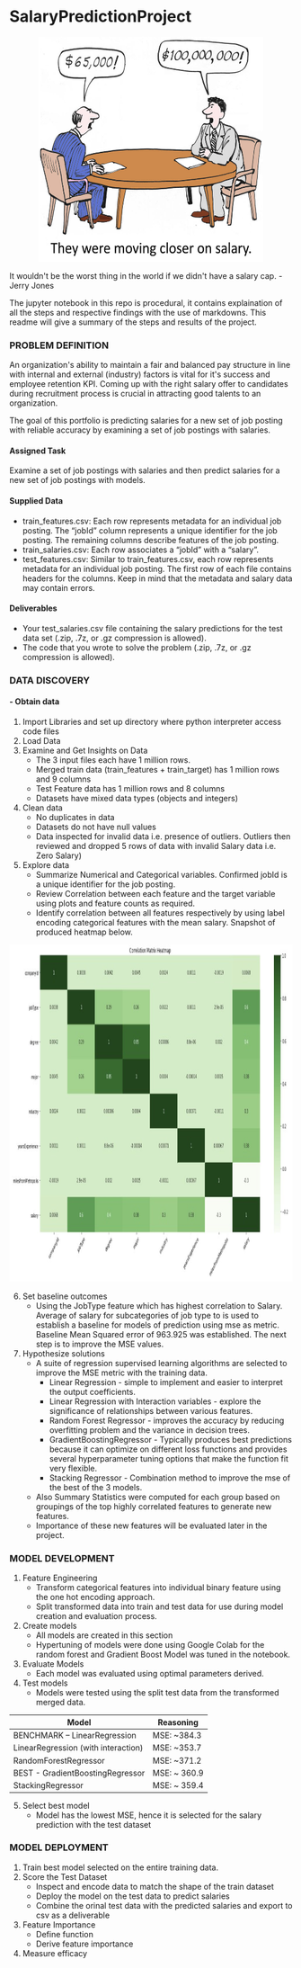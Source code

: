 # SalaryPredictionProject


<p align="center">
  <img src="images/salary-img.jpg"width="400" height="400">
</p>  


It wouldn't be the worst thing in the world if we didn't have a salary cap. - Jerry Jones

The jupyter notebook in this repo is procedural, it contains explaination of all the steps and respective findings with the use of markdowns. This readme will give a summary of the steps and results of the project.

### PROBLEM DEFINITION
An organization's ability to maintain a fair and balanced pay structure in line with internal and external (industry) factors is vital for it's success and employee retention KPI. Coming up with the right salary offer to candidates during recruitment process is crucial in attracting good talents to an organization.

The goal of this portfolio is predicting salaries for a new set of job posting with reliable accuracy by examining a set of job postings with salaries.

#### Assigned Task
Examine a set of job postings with salaries and then predict salaries for a new set of job postings with models.

#### Supplied Data
- train_features.csv: Each row represents metadata for an individual job posting.
The “jobId” column represents a unique identifier for the job posting. The remaining columns describe features of the job posting.
- train_salaries.csv: Each row associates a “jobId” with a “salary”.
- test_features.csv: Similar to train_features.csv, each row represents metadata for an individual job posting.
The first row of each file contains headers for the columns. Keep in mind that the metadata and salary data may contain errors.

#### Deliverables
- Your test_salaries.csv file containing the salary predictions for the test data set (.zip, .7z, or .gz compression is allowed).
- The code that you wrote to solve the problem (.zip, .7z, or .gz compression is allowed).

### DATA DISCOVERY

#### - Obtain data
1. Import Libraries and set up directory where python interpreter access code files
2. Load Data 
3. Examine and Get Insights on Data
   - The 3 input files each have 1 million rows. 
   - Merged train data (train_features + train_target) has 1 million rows and 9 columns
   - Test Feature data has 1 million rows and 8 columns
   - Datasets have mixed data types (objects and integers)
4. Clean data
   - No duplicates in data
   - Datasets do not have null values
   - Data inspected for invalid data i.e. presence of outliers. Outliers then reviewed and dropped 5 rows of data with invalid Salary data i.e. Zero Salary)
5. Explore data
   - Summarize Numerical and Categorical variables. Confirmed jobId is a unique identifier for the job posting.
   - Review Correlation between each feature and the target variable using plots and feature counts as required.
   - Identify correlation between all features respectively by using label encoding categorical features with the mean salary. Snapshot of produced heatmap below. 
   
<p align="center">
  <img src="images/correlation_heatmap.jpg"width="600" height="600">
</p> 

6. Set baseline outcomes
   - Using the JobType feature which has highest correlation to Salary. Average of salary for subcategories of job type to is used to establish a baseline for models of   prediction using mse as metric. Baseline Mean Squared error of 963.925 was established. The next step is to improve the MSE values.
7. Hypothesize solutions
   - A suite of regression supervised learning algorithms are selected to improve the MSE metric with the training data.
     - Linear Regression - simple to implement and easier to interpret the output coefficients.
     - Linear Regression with Interaction variables - explore the significance of relationships between various features.
     - Random Forest Regressor - improves the accuracy by reducing overfitting problem and the variance in decision trees.
     - GradientBoostingRegressor - Typically produces best predictions because it can optimize on different loss functions and provides several hyperparameter tuning options that make the function fit very flexible.
     - Stacking Regressor - Combination method to improve the mse of the best of the 3 models.
   - Also Summary Statistics were computed for each group based on groupings of the top highly correlated features to generate new features. 
   - Importance of these new features will be evaluated later in the project.
### MODEL DEVELOPMENT 
1. Feature Engineering
   - Transform categorical features into individual binary feature using the one hot encoding approach.
   - Split transformed data into train and test data for use during model creation and evaluation process.
2. Create models
   - All models are created in this section
   - Hypertuning of models were done using Google Colab for the random forest and Gradient Boost Model was tuned in the notebook.
3. Evaluate Models 
   - Each model was evaluated using optimal parameters derived.
4. Test models
   - Models were tested using the split test data from the transformed merged data.

Model | Reasoning
------------ | -------------
BENCHMARK – LinearRegression | MSE: ~384.3
LinearRegression (with interaction) | MSE: ~353.7
RandomForestRegressor | MSE: ~371.2
BEST - GradientBoostingRegressor | MSE: ~ 360.9 
StackingRegressor | MSE: ~ 359.4
5. Select best model
   - Model has the lowest MSE, hence it is selected for the salary prediction with the test dataset
### MODEL DEPLOYMENT
1. Train best model selected on the entire training data.
2. Score the Test Dataset
   - Inspect and encode data to match the shape of the train dataset
   - Deploy the model on the test data to predict salaries
   - Combine the orinal test data with the predicted salaries and export to csv as a deliverable
3. Feature Importance
   - Define function
   - Derive feature importance
3. Measure efficacy
